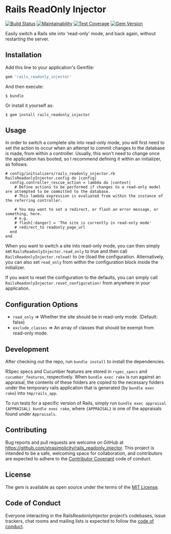 # Rails ReadOnly Injector
[![Build Status](https://travis-ci.org/xtrasimplicity/rails_readonly_injector.svg?branch=master)](https://travis-ci.org/xtrasimplicity/rails_readonly_injector)
[![Maintainability](https://api.codeclimate.com/v1/badges/427c153efd48ae03f688/maintainability)](https://codeclimate.com/github/xtrasimplicity/rails_readonly_injector/maintainability)
[![Test Coverage](https://api.codeclimate.com/v1/badges/427c153efd48ae03f688/test_coverage)](https://codeclimate.com/github/xtrasimplicity/rails_readonly_injector/test_coverage)
[![Gem Version](https://badge.fury.io/rb/rails_readonly_injector.svg)](https://badge.fury.io/rb/rails_readonly_injector)

Easily switch a Rails site into 'read-only' mode, and back again, without restarting the server.

## Installation

Add this line to your application's Gemfile:

```ruby
gem 'rails_readonly_injector'
```

And then execute:

    $ bundle

Or install it yourself as:

    $ gem install rails_readonly_injector

## Usage

In order to switch a complete site into read-only mode, you will first need to set the action to occur when an attempt to commit changes to the database is made, from within a controller. Usually, this won't need to change once the application has booted, so I recommend defining it within an initializer, as follows:

```
# config/initializers/rails_readonly_injector.rb
RailsReadonlyInjector.config do |config|
  config.controller_rescue_action = lambda do |context|
    # Define actions to be performed if changes to a read-only model are attempted to be committed to the database.
    # This lambda expression is evaluated from within the instance of the referring controller.

    # You may want to set a redirect, or flash an error message, or something, here.
    # e.g.
    # flash[:danger] = 'The site is currently in read-only mode'
    # redirect_to readonly_page_url
  end
end
```

When you want to switch a site into read-only mode, you can then simply set `RailsReadonlyInjector.read_only` to true and then call `RailsReadonlyInjector.reload!` to (re-)load the configuration. Alternatively, you can also set `read_only` from within the configuration block inside the initializer.

If you want to reset the configuration to the defaults, you can simply call `RailsReadonlyInjector.reset_configuration!` from anywhere in your application.

## Configuration Options
- `read_only` => Whether the site should be in read-only mode. (Default: false)
- `exclude_classes` => An array of classes that should be exempt from read-only mode.

## Development

After checking out the repo, run `bundle install` to install the dependencies.

RSpec specs and Cucumber features are stored in `rspec_specs` and `cucumber_features`, respectively. When `bundle exec rake` is run against an appraisal, the contents of these folders are copied to the necessary folders under the temporary rails application that is generated (by `bundle exec rake`) into `tmp/rails_app`.

To run tests for a specific version of Rails, simply run `bundle exec appraisal {APPRAISAL} bundle exec rake`, where `{APPRAISAL}` is one of the appraisals found under `Appraisals`.

## Contributing

Bug reports and pull requests are welcome on GitHub at https://github.com/xtrasimplicity/rails_readonly_injector. This project is intended to be a safe, welcoming space for collaboration, and contributors are expected to adhere to the [Contributor Covenant](http://contributor-covenant.org) code of conduct.

## License

The gem is available as open source under the terms of the [MIT License](https://opensource.org/licenses/MIT).

## Code of Conduct

Everyone interacting in the RailsReadonlyInjector project’s codebases, issue trackers, chat rooms and mailing lists is expected to follow the [code of conduct](https://github.com/xtrasimplicity/rails_readonly_injector/blob/master/CODE_OF_CONDUCT.md).
